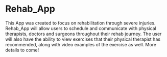 # Rehab_App

This App was created to focus on rehabilitation through severe injuries. Rehab_App will allow users to schedule and communicate with physical therapists, doctors and surgeons throughout their rehab journey. The user will also have the ability to view exercises that their physical therapist has recommended, along with video examples of the exercise as well. More details to come! 


